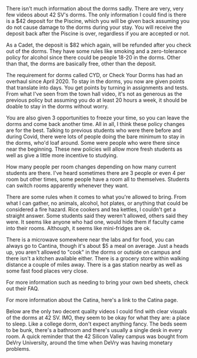 There isn't much information about the dorms sadly. There are very, very few videos about 42 SV's dorms. The only information I could find is there is a \$42 deposit for the Piscine, which you will be given back assuming you do not cause damage to the dorms during your stay. You will receive the deposit back after the Piscine is over, regardless if you are accepted or not.

As a Cadet, the deposit is \$82 which again, will be refunded after you check out of the dorms. They have some rules like smoking and a zero-tolerance policy for alcohol since there could be people 18-20 in the dorms. Other than that, the dorms are basically free, other than the deposit.

The requirement for dorms called CYD, or Check Your Dorms has had an overhaul since April 2020. To stay in the dorms, you now are given points that translate into days. You get points by turning in assignments and tests. From what I've seen from the town hall video, it's not as generous as the previous policy but assuming you do at least 20 hours a week, it should be doable to stay in the dorms without worry.

You are also given 3 opportunities to freeze your time, so you can leave the dorms and come back another time. All in all, I think these policy changes are for the best. Talking to previous students who were there before and during Covid, there were lots of people doing the bare minimum to stay in the dorms, who'd loaf around. Some were people who were there since near the beginning. These new policies will allow more fresh students as well as give a little more incentive to studying.

How many people per room changes depending on how many current students are there. I've heard sometimes there are 3 people or even 4 per room but other times, some people have a room all to themselves. Students can switch rooms apparently whenever they want.

There are some rules when it comes to what you're allowed to bring. From what I can gather, no animals, alcohol, hot plates, or anything that could be considered a fire hazard. Rice cookers and tea kettles, I couldn't get a straight answer. Some students said they weren't allowed, others said they were. It seems like anyone who had one, would hide them if faculty came into their rooms. Although, it seems like mini-fridges are ok.

There is a microwave somewhere near the labs and for food, you can always go to Cantina, though it's about \$5 a meal on average. Just a heads up, you aren't allowed to "cook" in the dorms or outside on campus and there isn't a kitchen available either. There is a grocery store within walking distance a couple of miles away. There is a gas station nearby as well as some fast food places very close.

For more information such as needing to bring your own bed sheets, check out their FAQ.

For more information about the Catina, here's a link to the Catina page.

Below are the only two decent quality videos I could find with clear visuals of the dorms at 42 SV. IMO, they seem to be okay for what they are: a place to sleep. Like a college dorm, don't expect anything fancy. The beds seem to be bunk, there's a bathroom and there's usually a single desk in every room. A quick reminder that the 42 Silicon Valley campus was bought from DeVry University, around the time when DeVry was having monetary problems.
